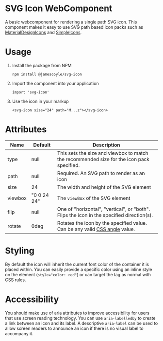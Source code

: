 # SVG Icon WebComponent

A basic webcomponent for rendering a single path SVG icon. This component makes it easy to use SVG path based icon packs such as [MaterialDesignIcons](https://materialdesignicons.com/) and [SimpleIcons](https://simpleicons.org/).

# Usage

1. Install the package from NPM

    ```
    npm install @jamescoyle/svg-icon
    ```

2. Import the component into your application

    ```
    import 'svg-icon'
    ```

3. Use the icon in your markup
    ```
    <svg-icon size="24" path="M...z"></svg-icon>
    ```

# Attributes

| Name    | Default     | Description                                                                                                                          |
| ------- | ----------- | ------------------------------------------------------------------------------------------------------------------------------------ |
| type    | null        | This sets the size and viewbox to match the recommended size for the icon pack specified.                                            |
| path    | null        | Required. An SVG path to render as an icon                                                                                           |
| size    | 24          | The width and height of the SVG element                                                                                              |
| viewbox | "0 0 24 24" | The `viewBox` of the SVG element                                                                                                     |
| flip    | null        | One of "horizontal", "vertical", or "both". Flips the icon in the specified direction(s).                                            |
| rotate  | 0deg        | Rotates the icon by the specified value. Can be any valid [CSS angle](https://developer.mozilla.org/en-US/docs/Web/CSS/angle) value. |

# Styling

By default the icon will inherit the current font color of the container it is placed within. You can easily provide a specific color using an inline style on the element (`style="color: red"`) or can target the tag as normal with CSS rules.

# Accessibility

You should make use of aria attributes to improve accessibility for users that use screen reading technology. You can use `aria-labelledby` to create a link between an icon and its label. A descriptive `aria-label` can be used to allow screen readers to announce an icon if there is no visual label to accompany it.
